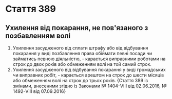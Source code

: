 Cтаття 389
====
Ухилення від покарання, не пов'язаного з позбавленням волі
----
1. Ухилення засудженого від сплати штрафу або від відбування покарання у виді позбавлення права обіймати певні посади чи займатись певною діяльністю, -
карається виправними роботами на строк до двох років або обмеженням волі на той самий строк.
2. Ухилення засудженого від відбування покарання у виді громадських чи виправних робіт, -
карається арештом на строк до шести місяців або обмеженням волі на строк до трьох років.
{Стаття 389 із змінами, внесеними згідно із Законами № 1404-VIII від 02.06.2016, № 1492-VIII від 07.09.2016}
